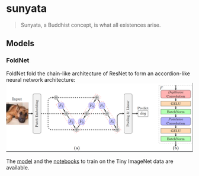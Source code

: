 # sunyata
> Sunyata, a Buddhist concept, is what all existences arise. 
## Models
### FoldNet
FoldNet fold the chain-like architecture of ResNet to form an accordion-like neural network architecture:
![Architecture](notebooks/foldnet_arch.PNG)

The [model](sunyata/pytorch/arch/foldnet.py) and the [notebooks](notebooks/foldnet_tiny_imagenet.ipynb) to train on the Tiny ImageNet data are available.
